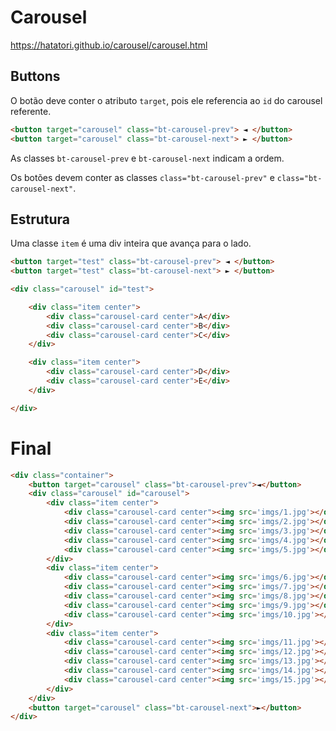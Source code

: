 # Carousel

https://hatatori.github.io/carousel/carousel.html


## Buttons

O botão deve conter o atributo ```target```, pois ele referencia ao ```id``` do carousel referente.
```html 
<button target="carousel" class="bt-carousel-prev"> ◄ </button> 
<button target="carousel" class="bt-carousel-next"> ► </button> 
```
As classes ```bt-carousel-prev``` e  ```bt-carousel-next``` indicam a ordem.

Os botões devem conter as classes ```class="bt-carousel-prev"``` e ```class="bt-carousel-next"```.

## Estrutura

Uma classe ```item``` é uma div inteira que avança para o lado.

```html
<button target="test" class="bt-carousel-prev"> ◄ </button> 
<button target="test" class="bt-carousel-next"> ► </button> 

<div class="carousel" id="test">

    <div class="item center"> 
        <div class="carousel-card center">A</div>
        <div class="carousel-card center">B</div>
        <div class="carousel-card center">C</div>
    </div>

    <div class="item center">
        <div class="carousel-card center">D</div>
        <div class="carousel-card center">E</div>
    </div>

</div>
```

# Final
```html
<div class="container">
    <button target="carousel" class="bt-carousel-prev">◄</button>
    <div class="carousel" id="carousel">
        <div class="item center">
            <div class="carousel-card center"><img src='imgs/1.jpg'></div>
            <div class="carousel-card center"><img src='imgs/2.jpg'></div>
            <div class="carousel-card center"><img src='imgs/3.jpg'></div>
            <div class="carousel-card center"><img src='imgs/4.jpg'></div>
            <div class="carousel-card center"><img src='imgs/5.jpg'></div>
        </div>
        <div class="item center">
            <div class="carousel-card center"><img src='imgs/6.jpg'></div>
            <div class="carousel-card center"><img src='imgs/7.jpg'></div>
            <div class="carousel-card center"><img src='imgs/8.jpg'></div>
            <div class="carousel-card center"><img src='imgs/9.jpg'></div>
            <div class="carousel-card center"><img src='imgs/10.jpg'></div>
        </div>
        <div class="item center">
            <div class="carousel-card center"><img src='imgs/11.jpg'></div>
            <div class="carousel-card center"><img src='imgs/12.jpg'></div>
            <div class="carousel-card center"><img src='imgs/13.jpg'></div>
            <div class="carousel-card center"><img src='imgs/14.jpg'></div>
            <div class="carousel-card center"><img src='imgs/15.jpg'></div>
        </div>          
    </div>
    <button target="carousel" class="bt-carousel-next">►</button>
</div>
```
